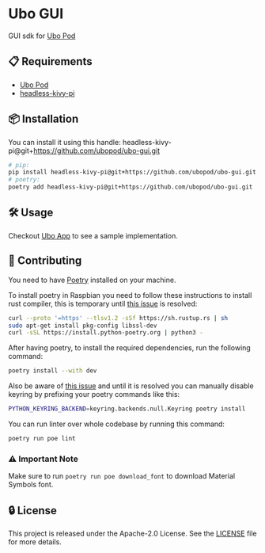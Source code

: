 # Ubo GUI

GUI sdk for [Ubo Pod](https://github.com/ubopod)

## 📋 Requirements

- [Ubo Pod](https://github.com/ubopod)
- [headless-kivy-pi](https://github.com/ubopod/headless-kivy-pi)

## 📦 Installation

You can install it using this handle: headless-kivy-pi@git+<https://github.com/ubopod/ubo-gui.git>

```sh
# pip:
pip install headless-kivy-pi@git+https://github.com/ubopod/ubo-gui.git
# poetry:
poetry add headless-kivy-pi@git+https://github.com/ubopod/ubo-gui.git
```

## 🛠 Usage

Checkout [Ubo App](https://github.com/ubopod/ubo-app) to see a sample implementation.

## 🤝 Contributing

You need to have [Poetry](https://python-poetry.org/) installed on your machine.

To install poetry in Raspbian you need to follow these instructions to install rust compiler, this is temporary until [this issue](https://github.com/python-poetry/poetry/issues/7645) is resolved:

```sh
curl --proto '=https' --tlsv1.2 -sSf https://sh.rustup.rs | sh
sudo apt-get install pkg-config libssl-dev
curl -sSL https://install.python-poetry.org | python3 -
```

After having poetry, to install the required dependencies, run the following command:

```sh
poetry install --with dev
```

Also be aware of [this issue](https://github.com/python-poetry/poetry/issues/1917) and until it is resolved you can manually disable keyring by prefixing your poetry commands like this:

```sh
PYTHON_KEYRING_BACKEND=keyring.backends.null.Keyring poetry install
```

You can run linter over whole codebase by running this command:

```sh
poetry run poe lint
```

### ⚠️ Important Note

Make sure to run `poetry run poe download_font` to download Material Symbols font.

## 🔒 License

This project is released under the Apache-2.0 License. See the [LICENSE](./LICENSE)
file for more details.

